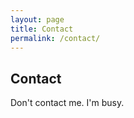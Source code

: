 ```yaml
---
layout: page
title: Contact
permalink: /contact/
---
```


Contact
--------

Don't contact me. I'm busy.